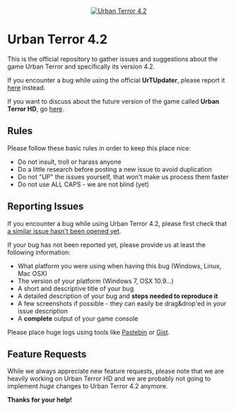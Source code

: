 <p align="center"><a href="http://www.urbanterror.info" title="Urban Terror official website" target="_blank"><img src="https://raw.githubusercontent.com/FrozenSand/UrbanTerror42/master/github_frozensand.jpg" alt="Urban Terror 4.2" title="Urban Terror 4.2" /></a></p>

Urban Terror 4.2
================

This is the official repository to gather issues and suggestions about the game Urban Terror and specifically its version 4.2.

If you encounter a bug while using the official **UrTUpdater**, please report it [here](https://github.com/Barbatos/UrTUpdater) instead.

If you want to discuss about the future version of the game called **Urban Terror HD**, go [here](http://www.urbanterror.info/forums/forum/73-ue4-urban-terror-discussion/).

Rules
----------------

Please follow these basic rules in order to keep this place nice:

- Do not insult, troll or harass anyone
- Do a little research before posting a new issue to avoid duplication
- Do not "UP" the issues yourself, that won't make us process them faster
- Do not use ALL CAPS - we are not blind (yet)


Reporting Issues
----------------

If you encounter a bug while using Urban Terror 4.2, please first check that [a similar issue hasn't been opened yet](https://github.com/FrozenSand/UrbanTerror42/issues).

If your bug has not been reported yet, please provide us at least the following information:

- What platform you were using when having this bug (Windows, Linux, Mac OSX)
- The version of your platform (Windows 7, OSX 10.9...)
- A short and descriptive title of your bug
- A detailed description of your bug and **steps needed to reproduce it**
- A few screenshots if possible - they can easily be drag&drop'ed in your issue description
- A **complete** output of your game console

Please place huge logs using tools like [Pastebin](http://pastebin.com) or [Gist](https://gist.github.com).

Feature Requests
----------------

While we always appreciate new feature requests, please note that we are heavily working on Urban Terror HD and we are probably not going to implement *huge* changes to Urban Terror 4.2 anymore.


**Thanks for your help!**
